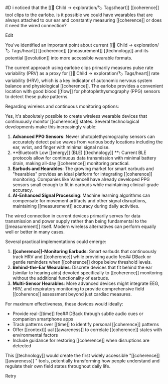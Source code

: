  #D i noticed that the [[🎈 Child → exploration/🏷️ Tags/heart]]  [[coherence]] tool clips to the earlobe. is it possible we could have wearables that are always attached to our ear and constantly measuring [[coherence]] or does it need the wired connection?

Edit

You've identified an important point about current [[🎈 Child → exploration/🏷️ Tags/heart]]  [[coherence]] [[measurement]]  [[technology]]  and its potential [[evolution]] into more accessible wearable formats.

The current approach using earlobe clips primarily measures pulse rate variability (PRV) as a proxy for [[🎈 Child → exploration/🏷️ Tags/heart]]  rate variability (HRV), which is a key indicator of autonomic nervous system balance and physiological [[coherence]]. The earlobe provides a convenient location with good blood [[flow]]  for photoplethysmography (PPG) sensors to detect these pulse patterns.

Regarding wireless and continuous monitoring options:

Yes, it's absolutely possible to create wireless wearable devices that continuously monitor [[coherence]] states. Several technological developments make this increasingly viable:

1. **Advanced PPG Sensors**: Newer photoplethysmography sensors can accurately detect pulse waves from various body locations including the ear, wrist, and finger with minimal signal noise.
2. **Bluetooth Low [[energy]]  (BLE) [[technology]] **: Current BLE protocols allow for continuous data transmission with minimal battery drain, making all-day [[coherence]] monitoring practical.
3. **Earbuds and Hearables**: The growing market for smart earbuds and "hearables" provides an ideal platform for integrating [[coherence]] monitoring. Companies like Valencell have already developed PPG sensors small enough to fit in earbuds while maintaining clinical-grade accuracy.
4. **AI-Enhanced Signal Processing**: Machine learning algorithms can compensate for movement artifacts and other signal disruptions, maintaining [[measurement]]  accuracy during daily activities.

The wired connection in current devices primarily serves for data transmission and power supply rather than being fundamental to the [[measurement]]  itself. Modern wireless alternatives can perform equally well or better in many cases.

Several practical implementations could emerge:

1. **[[coherence]]-Monitoring Earbuds**: Smart earbuds that continuously track HRV and [[coherence]] while providing audio fee## DBack or gentle reminders when [[coherence]] drops below threshold levels.
2. **Behind-the-Ear Wearables**: Discrete devices that fit behind the ear (similar to hearing aids) devoted specifically to [[coherence]] monitoring without the additional functionality of earbuds.
3. **Multi-Sensor Hearables**: More advanced devices might integrate EEG, HRV, and respiratory monitoring to provide comprehensive field [[coherence]] assessment beyond just cardiac measures.

For maximum effectiveness, these devices would ideally:

- Provide real-[[time]]  fee## DBack through subtle audio cues or companion smartphone apps
- Track patterns over [[time]]  to identify personal [[coherence]] patterns
- Offer [[context]] ual [[awareness]]  to correlate [[coherence]] states with environmental factors
- Include guidance for restoring [[coherence]] when disruptions are detected

This [[technology]]  would create the first widely accessible "[[coherence]] [[awareness]] " tools, potentially transforming how people understand and regulate their own field states throughout daily life.

Retry